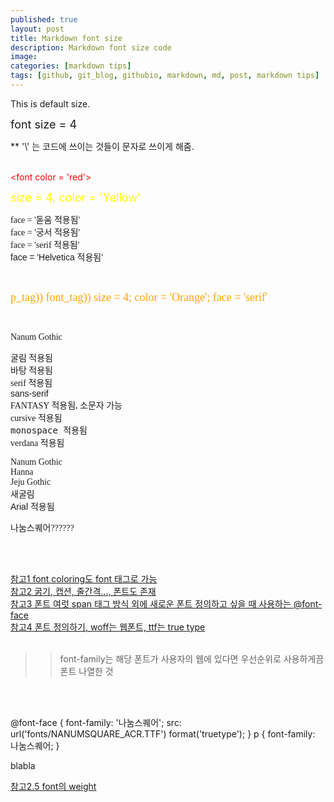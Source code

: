 ```yaml
---
published: true
layout: post
title: Markdown font size
description: Markdown font size code
image:
categories: [markdown tips]
tags: [github, git_blog, githubio, markdown, md, post, markdown tips]
---
```


This is default size.<br>

<font size = 4> font size = 4 </font> <br>

** '\\' 는 코드에 쓰이는 것들이 문자로 쓰이게 해줌. <br>
<br>


<font color='red'> \<font color = 'red'> </font> <br>

<font size = 4, color = 'Yellow'> size = 4, color = 'Yellow'</font> <br>

<font face = '돋움'> face = '돋움 적용됨' </font> <br>
<font face = '궁서'> face = '궁서 적용됨' </font> <br>
<font face = 'serif'> face = 'serif 적용됨' </font> <br>
<font face = 'Helvetica'> face = 'Helvetica 적용됨' </font> <br>


<br>


<p><font size = 4; color = 'Orange'; face = 'serif'> p_tag)) font_tag)) size = 4; color = 'Orange'; face = 'serif' </font></p> <br>



<font face = 'Nanum Gothic'>Nanum Gothic</font> <br>


<span style = 'font-family : 굴림'>굴림 적용됨</span> <br>
<span style = 'font-family : 바탕'>바탕 적용됨</span> <br>
<span style = 'font-family : serif'>serif 적용됨</span> <br>
<span style = 'font-family : sans-serif'>sans-serif</span> <br>
<span style = 'font-family : FANTASY'>FANTASY 적용됨, 소문자 가능</span> <br>
<span style = 'font-family : cursive'>cursive 적용됨</span> <br>
<span style = 'font-family : monospace'>monospace 적용됨</span> <br>
<span style = 'font-family : verdana'>verdana 적용됨</span> <br>

<span style = 'font-family : Nanum Gothic;'>Nanum Gothic</span> <br>
<span style = 'font-family : Hanna;'>Hanna</span> <br>
<span style = 'font-family : Jeju Gothic'>Jeju Gothic</span> <br>
<span style = 'font-family : 새굴림'>새굴림</span> <br>
<span style = 'font-family : Arial'>Arial 적용됨</span> <br>

<span style = 'font-family : 나눔스퀘어'>나눔스퀘어??????</span> <br>

<br>

<br>

[참고1 font coloring도 font 태그로 가능](https://klahan.tistory.com/59) <br>
[참고2 굵기, 캡션, 줄간격..., 폰트도 존재](https://ojji.wayful.com/2015/03/HTML-How-to--Set-FONT-Size-Color-Weight-Family-Variant-Line-Height-ect.html) <br>
[참고3 폰트 여럿 span 태그 방식 외에 새로운 폰트 정의하고 싶을 때 사용하는 @font-face](https://unikys.tistory.com/275) <br>
[참고4 폰트 정의하기, woff는 웹폰트, ttf는 true type](https://moo-you.tistory.com/294) <br>
<br>

>> font-family는 해당 폰트가 사용자의 웹에 있다면 우선순위로 사용하게끔 폰트 나열한 것
<br>
<br>

@font-face {
    font-family: '나눔스퀘어';
    src: url('fonts/NANUMSQUARE_ACR.TTF') format('truetype');
} p {
    font-family: 나눔스퀘어;
    }

blabla<br>



[참고2.5 font의 weight](https://mygumi.tistory.com/205)